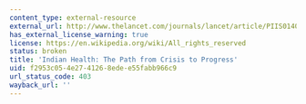 ```yaml
---
content_type: external-resource
external_url: http://www.thelancet.com/journals/lancet/article/PIIS0140-6736(10)62179-4
has_external_license_warning: true
license: https://en.wikipedia.org/wiki/All_rights_reserved
status: broken
title: 'Indian Health: The Path from Crisis to Progress'
uid: f2953c05-4e27-4126-8ede-e55fabb966c9
url_status_code: 403
wayback_url: ''
---
```

